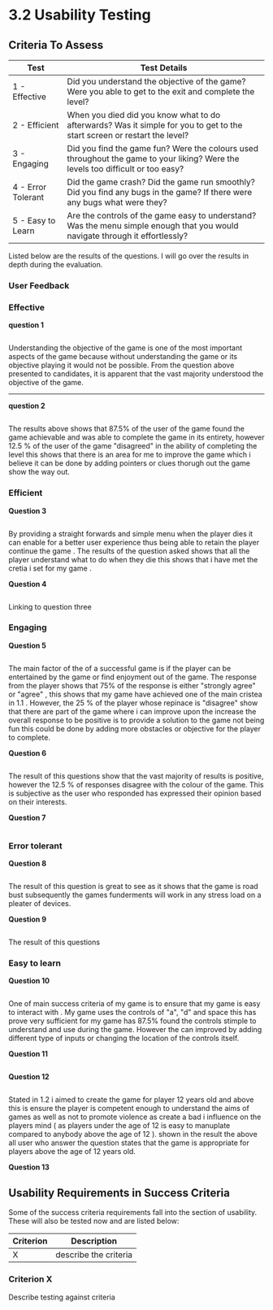# 3.2 Usability Testing

## Criteria To Assess

| Test               | Test Details                                                                                                                      |
| ------------------ | --------------------------------------------------------------------------------------------------------------------------------- |
| 1 - Effective      | Did you understand the objective of the game? Were you able to get to the exit and complete the level?                            |
| 2 - Efficient      | When you died did you know what to do afterwards? Was it simple for you to get to the start screen or restart the level?          |
| 3 - Engaging       | Did you find the game fun? Were the colours used throughout the game to your liking? Were the levels too difficult or too easy?   |
| 4 - Error Tolerant | Did the game crash? Did the game run smoothly? Did you find any bugs in the game? If there were any bugs what were they?          |
| 5 - Easy to Learn  | Are the controls of the game easy to understand? Was the menu simple enough that you would navigate through it effortlessly?      |

Listed below are the results of the questions. I will go over the results in depth during the evaluation.

### User Feedback

### **Effective**

**question 1**&#x20;

<figure><img src="../.gitbook/assets/image (1) (3).png" alt=""><figcaption></figcaption></figure>

Understanding the objective of the game is one of the most important aspects of the game because without understanding the game or its objective playing it would not be possible. From the question above presented to candidates, it is apparent that the vast majority understood the objective of the game.&#x20;

****

**question 2**



<figure><img src="../.gitbook/assets/image (1).png" alt=""><figcaption><p> </p></figcaption></figure>

The results above shows that 87.5% of the user of the game found the game achievable and was able to complete the game in its entirety, however 12.5 % of the user of the game "disagreed" in the ability of completing the level this shows that there is an area for me to improve the game which i believe it can be done by adding pointers or clues thorugh out the game show the way out.

### Efficient

**Question 3**

<figure><img src="../.gitbook/assets/image (5).png" alt=""><figcaption></figcaption></figure>

By providing  a straight forwards and simple menu when the player dies it can enable for a better user experience thus being able to retain the player continue the game . The results of the question asked shows that all the player understand what to do when they die this shows that i  have met the cretia i set for my game .&#x20;

**Question 4**

<figure><img src="../.gitbook/assets/image (13).png" alt=""><figcaption></figcaption></figure>

Linking to question three&#x20;

### Engaging

**Question 5**

<figure><img src="../.gitbook/assets/image.png" alt=""><figcaption></figcaption></figure>

The main factor of the of a successful game is if the player can be entertained by the game or find enjoyment out of the game. The response from the player shows that 75% of the response is either "strongly agree" or "agree" , this shows that my game have achieved one of the main cristea in 1.1 . However, the 25 % of the player whose repinace is "disagree" show that there are part of the game where i can improve upon the increase the overall response to be positive is to provide a  solution to the game not being fun this could be done by adding more obstacles or objective for the player to complete.

**Question 6**

<figure><img src="../.gitbook/assets/image (11).png" alt=""><figcaption></figcaption></figure>

The result of this questions show that the vast majority of results is positive, however the 12.5 % of responses disagree with the colour of the game. This is subjective as the user who responded has expressed their opinion based on their interests.

**Question 7**

<figure><img src="../.gitbook/assets/image (16).png" alt=""><figcaption></figcaption></figure>





### Error tolerant

**Question 8**

<figure><img src="../.gitbook/assets/image (8).png" alt=""><figcaption></figcaption></figure>

The result of this question is great to see as it shows that the game is road bust subsequently the games funderments will work in any stress load on a pleater of devices.&#x20;

**Question 9**

<figure><img src="../.gitbook/assets/image (10).png" alt=""><figcaption></figcaption></figure>

The result of this questions  &#x20;



### Easy to learn&#x20;

**Question 10**

<figure><img src="../.gitbook/assets/image (17).png" alt=""><figcaption></figcaption></figure>

One of main success criteria of my game is to ensure that my game is easy to interact with . My game uses the controls of "a", "d" and space this has prove very sufficient for my game has 87.5% found the controls stimple to understand and use during the game. However the can improved by adding different type of inputs or changing the location of the controls itself.&#x20;

**Question 11**

<figure><img src="../.gitbook/assets/image (15).png" alt=""><figcaption></figcaption></figure>

**Question 12**

<figure><img src="../.gitbook/assets/image (14).png" alt=""><figcaption></figcaption></figure>

Stated in 1.2 i aimed to create the game for player 12 years old and above this is ensure the player is competent enough to understand the aims of games as well as not to promote violence as create a bad i influence on the players mind ( as players under the age of 12 is easy to manuplate compared to anybody above the age of 12 ). shown in the result the above all user who answer the question states that the game is appropriate for players above the age of 12 years old.&#x20;

**Question 13**

## Usability Requirements in Success Criteria

Some of the success criteria requirements fall into the section of usability. These will also be tested now and are listed below:

| Criterion | Description           |
| --------- | --------------------- |
| X         | describe the criteria |

### Criterion X

Describe testing against criteria
